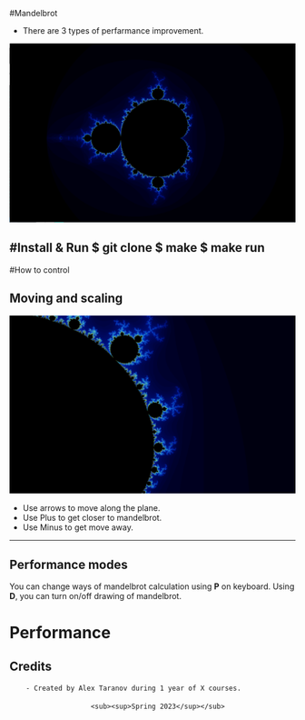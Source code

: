 #Mandelbrot
- There are 3 types of perfarmance improvement.

![alt Mandelbrot](https://github.com/XelerT/mandelbrot/blob/main/img/Screenshot_20230402_010044.png)

#Install & Run
$ git clone
$ make
$ make run
---

#How to control

## Moving and scaling

![alt Moving](https://github.com/XelerT/mandelbrot/blob/main/img/Screenshot_20230402_011331.png)

- Use arrows to move along the plane.
- Use Plus to get closer to mandelbrot.
- Use Minus to get move away.

---
## Performance modes

You can change ways of mandelbrot calculation using **P** on keyboard. Using **D**, you can turn on/off drawing of mandelbrot.

# Performance

## Credits
        - Created by Alex Taranov during 1 year of X courses.

                        <sub><sup>Spring 2023</sup></sub>

